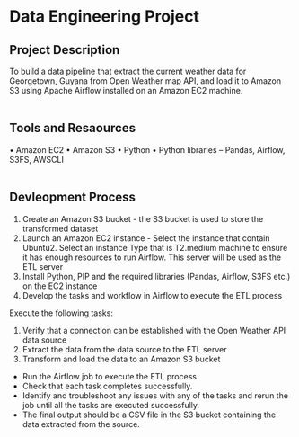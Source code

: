# Data Engineering Project
## Project Description
To build a data pipeline that extract the current weather data for Georgetown, Guyana from Open Weather map API, and load it to Amazon S3 using Apache Airflow installed on an Amazon EC2 machine.
<br></br>

## Tools and Resaources
•	Amazon EC2
•	Amazon S3
•	Python
•	Python libraries – Pandas, Airflow, S3FS, AWSCLI
<br></br>

## Devleopment Process
1.	Create an Amazon S3 bucket - the S3 bucket is used to store the transformed dataset
2.	Launch an Amazon EC2 instance - Select the instance that contain Ubuntu2. Select an instance Type that is T2.medium machine to ensure it has enough resources to run Airflow. This server will be used as the ETL server
3.	Install Python, PIP and the required libraries (Pandas, Airflow, S3FS etc.) on the EC2 instance
4.	Develop the tasks and workflow in Airflow to execute the ETL process

Execute the following tasks:
1.	 Verify that a connection can be established with the Open Weather API data source
2.	 Extract the data from the data source to the ETL server
3.	 Transform and load the data to an Amazon S3 bucket

-	Run the Airflow job to execute the ETL process.
-	 Check that each task completes successfully.
-	 Identify and troubleshoot any issues with any of the tasks and rerun the job until all the tasks are executed successfully.
-	 The final output should be a CSV file in the S3 bucket containing the data extracted from the source.
